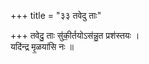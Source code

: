 +++
title = "३३ तवेदु ताः"

+++
तवेदु॒ ताः सु॑की॒र्तयोऽस॑न्नु॒त प्रश॑स्तयः ।  
यदि॑न्द्र मृ॒ळया॑सि नः ॥